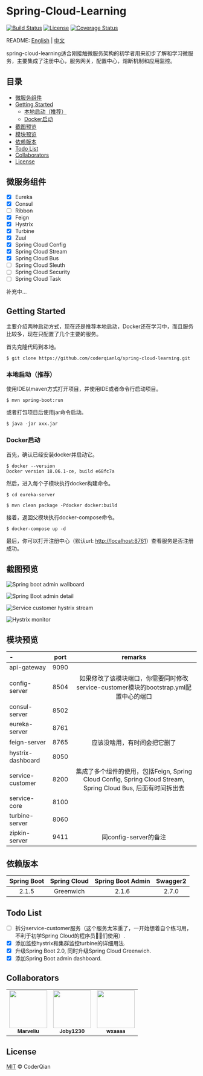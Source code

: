 # Spring-Cloud-Learning

[![Build Status](https://travis-ci.org/coderqianlq/spring-cloud-learning.svg?branch=master)](https://travis-ci.org/coderqianlq/spring-cloud-learning)
[![License](https://img.shields.io/badge/license-MIT-blue.svg)](LICENSE)
[![Coverage Status](https://coveralls.io/repos/github/coderqianlq/spring-cloud-learning/badge.svg?branch=master)](https://coveralls.io/github/coderqianlq/spring-cloud-learning?branch=master)

README: [English](README.md) | [中文](README-zh.md)

spring-cloud-learning适合刚接触微服务架构的初学者用来初步了解和学习微服务，主要集成了注册中心，服务网关，配置中心，熔断机制和应用监控。

## 目录

* [微服务组件](#微服务组件)
* [Getting Started](#getting-started)
  * [本地启动（推荐）](#本地启动（推荐）)
  * [Docker启动](#Docker启动)
* [截图预览](#截图预览)
* [模块预览](#模块预览)
* [依赖版本](#依赖版本)
* [Todo List](#todo-list)
* [Collaborators](#collaborators)
* [License](#license)

## 微服务组件

- [x] Eureka
- [x] Consul
- [ ] Ribbon
- [x] Feign
- [x] Hystrix
- [x] Turbine
- [x] Zuul
- [x] Spring Cloud Config
- [x] Spring Cloud Stream
- [x] Spring Cloud Bus
- [ ] Spring Cloud Sleuth
- [ ] Spring Cloud Security
- [ ] Spring Cloud Task

补充中...

## Getting Started

主要介绍两种启动方式，现在还是推荐本地启动，Docker还在学习中，而且服务比较多，现在只配置了几个主要的服务。

首先克隆代码到本地。

```
$ git clone https://github.com/coderqianlq/spring-cloud-learning.git
```

### 本地启动（推荐）

使用IDE以maven方式打开项目，并使用IDE或者命令行启动项目。

```
$ mvn spring-boot:run
```

或者打包项目后使用jar命令启动。

```
$ java -jar xxx.jar
```

### Docker启动

首先，确认已经安装docker并启动它。

```
$ docker --version
Docker version 18.06.1-ce, build e68fc7a
```

然后，进入每个子模块执行docker构建命令。

```
$ cd eureka-server

$ mvn clean package -Pdocker docker:build
```

接着，返回父模块执行docker-compose命令。

```
$ docker-compose up -d
```

最后，你可以打开注册中心（默认url: [http://localhost:8761](http://localhost:8761)）查看服务是否注册成功。

## 截图预览

![Spring boot admin wallboard](screenshots/Spring%20boot%20admin%20wallboard.png)

![Spring Boot admin detail](screenshots/Spring%20boot%20admin%20detail.png)

![Service customer hystrix stream](screenshots/Service%20customer%20hystrix%20stream.png)

![Hystrix monitor](screenshots/Hystrix%20monitor.png)

## 模块预览

|      -            |     port     |     remarks     |
| :-------------    | :----------: | :-------------: |
| api-gateway       |     9090     |                 |
| config-server     |     8504     | 如果修改了该模块端口，你需要同时修改service-customer模块的bootstrap.yml配置中心的端口 |
| consul-server     |     8502     |                 |
| eureka-server     |     8761     |                 |
| feign-server      |     8765     | 应该没啥用，有时间会把它删了 |
| hystrix-dashboard |     8050     |                 |
| service-customer  |     8200     | 集成了多个组件的使用，包括Feign, Spring Cloud Config, Spring Cloud Stream, Spring Cloud Bus, 后面有时间拆出去 |
| service-core      |     8100     |                 |
| turbine-server    |     8060     |                 |
| zipkin-server     |     9411     | 同config-server的备注 |

## 依赖版本

| Spring Boot | Spring Cloud | Spring Boot Admin | Swagger2 |
| :---------: | :----------: | :---------------: | :------: |
|    2.1.5    |   Greenwich  |       2.1.6       |   2.7.0  |

## Todo List

- [ ] 拆分service-customer服务（这个服务太笨重了，一开始想着自个练习用，不利于初学Spring Cloud的程序员👨‍💻们‍使用）.
- [x] 添加监控hystrix和集群监控turbine的详细用法.
- [x] 升级Spring Boot 2.0, 同时升级Spring Cloud Greenwich.
- [x] 添加Spring Boot admin dashboard.

## Collaborators

<!-- https://github.com/all-contributors/all-contributors -->
<table>
  <tr>
    <td align="center">
      <a href="https://github.com/Marveliu">
      <img src="https://avatars3.githubusercontent.com/u/15508722?v=4" width="100" alt=""/>
      <br />
      <sub><b>Marveliu</b></sub>
      </a>
    </td>
    <td align="center">
      <a href="https://github.com/Joby1230">
      <img src="https://avatars3.githubusercontent.com/u/23372369?v=4" width="100" alt=""/>
      <br />
      <sub><b>Joby1230</b></sub>
      </a>
    </td>
    <td align="center">
      <a href="https://github.com/wxaaaa">
      <img src="https://avatars3.githubusercontent.com/u/19554712?&v=4" width="100" alt=""/>
      <br />
      <sub><b>wxaaaa</b></sub>
      </a>
    </td>
  </tr>
</table>

## License
[MIT](LICENSE) © CoderQian